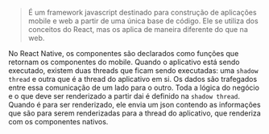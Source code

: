 > É um framework javascript destinado para construção de aplicações mobile e web a partir de uma única base de código. Ele se utiliza dos conceitos do React, mas os aplica de maneira diferente do que na web. 

No React Native, os componentes são declarados como funções que retornam os componentes do mobile. Quando o aplicativo está sendo executado, existem duas threads que ficam sendo executadas: uma `shadow thread` e outra que é a thread do aplicativo em si. Os dados são trafegados entre essa comunicação de um lado para o outro. Toda a lógica do negócio e o que deve ser renderizado a partir dai é definido na `shadow thread`. Quando é para ser renderizado, ele envia um json contendo as informações que são para serem renderizadas para a thread do aplicativo, que renderiza com os componentes nativos.